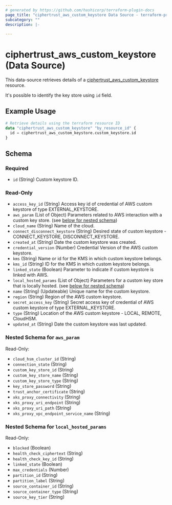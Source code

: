 ```yaml
---
# generated by https://github.com/hashicorp/terraform-plugin-docs
page_title: "ciphertrust_aws_custom_keystore Data Source - terraform-provider-ciphertrust"
subcategory: ""
description: |-
  
---
```


# ciphertrust_aws_custom_keystore (Data Source)

This data-source retrieves details of a [ciphertrust_aws_custom_keystore](https://registry.terraform.io/providers/ThalesGroup/ciphertrust/latest/docs/resources/aws_custom_keystore) resource.

It's possible to identify the key store using `id` field.

## Example Usage

```terraform
# Retrieve details using the terraform resource ID
data "ciphertrust_aws_custom_keystore" "by_resource_id" {
  id = ciphertrust_aws_custom_keystore.custom_keystore.id
}
```

<!-- schema generated by tfplugindocs -->
## Schema

### Required

- `id` (String) Custom keystore ID.

### Read-Only

- `access_key_id` (String) Access key id of credential of AWS custom keystore of type EXTERNAL_KEYSTORE.
- `aws_param` (List of Object) Parameters related to AWS interaction with a custom key store. (see [below for nested schema](#nestedatt--aws_param))
- `cloud_name` (String) Name of the cloud.
- `connect_disconnect_keystore` (String) Desired state of custom keystore - CONNECT_KEYSTORE, DISCONNECT_KEYSTORE.
- `created_at` (String) Date the custom keystore was created.
- `credential_version` (Number) Credential Version of the AWS custom keystore.
- `kms` (String) Name or id for the KMS in which custom keystore belongs.
- `kms_id` (String) ID for the KMS in which custom keystore belongs.
- `linked_state` (Boolean) Parameter to indicate if custom keystore is linked with AWS.
- `local_hosted_params` (List of Object) Parameters for a custom key store that is locally hosted. (see [below for nested schema](#nestedatt--local_hosted_params))
- `name` (String) (Updateable) Unique name for the custom keystore.
- `region` (String) Region of the AWS custom keystore.
- `secret_access_key` (String) Secret access key of credential of AWS custom keystore of type EXTERNAL_KEYSTORE.
- `type` (String) Location of the AWS custom keystore - LOCAL, REMOTE, CloudHSM.
- `updated_at` (String) Date the custom keystore was last updated.

<a id="nestedatt--aws_param"></a>
### Nested Schema for `aws_param`

Read-Only:

- `cloud_hsm_cluster_id` (String)
- `connection_state` (String)
- `custom_key_store_id` (String)
- `custom_key_store_name` (String)
- `custom_key_store_type` (String)
- `key_store_password` (String)
- `trust_anchor_certificate` (String)
- `xks_proxy_connectivity` (String)
- `xks_proxy_uri_endpoint` (String)
- `xks_proxy_uri_path` (String)
- `xks_proxy_vpc_endpoint_service_name` (String)


<a id="nestedatt--local_hosted_params"></a>
### Nested Schema for `local_hosted_params`

Read-Only:

- `blocked` (Boolean)
- `health_check_ciphertext` (String)
- `health_check_key_id` (String)
- `linked_state` (Boolean)
- `max_credentials` (Number)
- `partition_id` (String)
- `partition_label` (String)
- `source_container_id` (String)
- `source_container_type` (String)
- `source_key_tier` (String)


